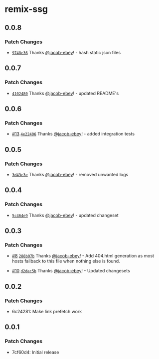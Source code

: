 # remix-ssg

## 0.0.8

### Patch Changes

- [`9748c36`](https://github.com/jacob-ebey/remix-ssg/commit/9748c363c63789121eb8ed5e51379f2ae9ed62ec) Thanks [@jacob-ebey](https://github.com/jacob-ebey)! - hash static json files

## 0.0.7

### Patch Changes

- [`4102480`](https://github.com/jacob-ebey/remix-ssg/commit/41024805fb70abc4a49f0ab05ad4b8cddb1b91cf) Thanks [@jacob-ebey](https://github.com/jacob-ebey)! - updated README's

## 0.0.6

### Patch Changes

- [#13](https://github.com/jacob-ebey/remix-ssg/pull/13) [`4e22406`](https://github.com/jacob-ebey/remix-ssg/commit/4e22406238fe9dcbf34584e9b2ef241e449790c6) Thanks [@jacob-ebey](https://github.com/jacob-ebey)! - added integration tests

## 0.0.5

### Patch Changes

- [`3d43c3e`](https://github.com/jacob-ebey/remix-ssg/commit/3d43c3e9f2c28b69b2a68ad8a0235d41c51bf94a) Thanks [@jacob-ebey](https://github.com/jacob-ebey)! - removed unwanted logs

## 0.0.4

### Patch Changes

- [`5c464e9`](https://github.com/jacob-ebey/remix-ssg/commit/5c464e9afa0a52c881cc08d1fa4b2b3799620bed) Thanks [@jacob-ebey](https://github.com/jacob-ebey)! - updated changeset

## 0.0.3

### Patch Changes

- [#8](https://github.com/jacob-ebey/remix-ssg/pull/8) [`288b07b`](https://github.com/jacob-ebey/remix-ssg/commit/288b07b2b00f9e2f4258b3021b95e03b1885f401) Thanks [@jacob-ebey](https://github.com/jacob-ebey)! - Add 404.html generation as most hosts fallback to this file when nothing else is found.

* [#10](https://github.com/jacob-ebey/remix-ssg/pull/10) [`d2dac5b`](https://github.com/jacob-ebey/remix-ssg/commit/d2dac5bf4ace68cdfc314c33fa7950442a1f4ff7) Thanks [@jacob-ebey](https://github.com/jacob-ebey)! - Updated changesets

## 0.0.2

### Patch Changes

- 6c24281: Make link prefetch work

## 0.0.1

### Patch Changes

- 7cf60d4: Initial release

